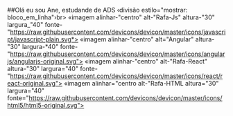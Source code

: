 ##Olá eu sou Ane, estudande de ADS
‹divisão estilo="mostrar: bloco_em_linha"›br>
«imagem alinhar-"centro" alt-"Rafa-Js" altura-"30" largura_"40" fonte-"https://raw.githubusercontent.com/devicons/devicon/master/icons/javascript/javascript-plain.svg*> «imagem alinhar-"centro" alt="Angular" altura-"30" largura-*40" fonte-"https://raw.githubusercontent.com/devicons/devicon/master/icons/angularjs/angularjs-original.svg">
«imagem alinhar-"centro" alt-"Rafa-React" altura-"30" largura="40" fonte-"https://raw.githubusercontent.com/devicons/devicon/master/icons/react/react-original.svg"> «imagem alinhar="centro alt-"Rafa-HTML altura="30" largura="40" fonte="https://raw.githubusercontent.com/devicons/devicon/master/icons/html5/html5-original.svg">
